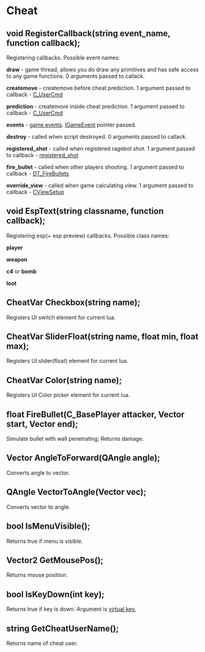 # Cheat

## void RegisterCallback\(string event\_name, function callback\);

Registering callbacks. Possible event names:

**draw** - game thread, allows you do draw any primitives and has safe access to any game functions. 0 arguments passed to callack.

**createmove** - createmove before cheat prediction. 1 argument passed to callback - [C\_UserCmd](https://github.com/neverlosecc/api-documentation/tree/3c0c32d4983479d96d233701c33cf7dec63afbb4/C_UserCmd.md)

**prediction** - createmove inside cheat prediction. 1 argument passed to callback - [C\_UserCmd](https://github.com/neverlosecc/api-documentation/tree/3c0c32d4983479d96d233701c33cf7dec63afbb4/C_UserCmd.md)

**events** - [game events](https://wiki.alliedmods.net/Counter-Strike:_Global_Offensive_Events). [IGameEvent](igameevent.md) pointer passed.

**destroy** - called when script destroyed. 0 arguments passed to callack.

**registered_shot** - called when registered ragebot shot. 1 argument passed to callback - [registered_shot](https://github.com/neverlosecc/api-documentation/blob/master/methods/registered_shot.md)

**fire_bullet** - called when other players shooting. 1 argument passed to callback - [DT_FireBullets](https://github.com/neverlosecc/api-documentation/blob/master/methods/DT_TEFireBullets.md)

**override_view** - called when game calculating view. 1 argument passed to callback - [CViewSetup](https://github.com/neverlosecc/api-documentation/blob/master/methods/CViewSetup.md)

## void EspText\(string classname, function callback\);

Registering esp\(+ esp preview\) callbacks. Possible class names:

**player**

**weapon**

**c4** or **bomb**

**loot**

## CheatVar Checkbox\(string name\);

Registers UI switch element for current lua.

## CheatVar SliderFloat\(string name, float min, float max\);

Registers UI slider\(float\) element for current lua.

## CheatVar Color\(string name\);

Registers UI Color picker element for current lua.

## float FireBullet\(C_BasePlayer attacker, Vector start, Vector end\);

Simulate bullet with wall penetrating; Returns damage.

## Vector AngleToForward\(QAngle angle\);

Converts angle to vector.

## QAngle VectorToAngle\(Vector vec\);

Converts vector to angle.

## bool IsMenuVisible\(\);

Returns true if menu is visible.

## Vector2 GetMousePos\(\);

Returns mouse position.

## bool IsKeyDown\(int key\);

Returns true if key is down.
Argument is [virtual key.](https://docs.microsoft.com/en-us/windows/win32/inputdev/virtual-key-codes)

## string GetCheatUserName\(\);

Returns name of cheat user.

